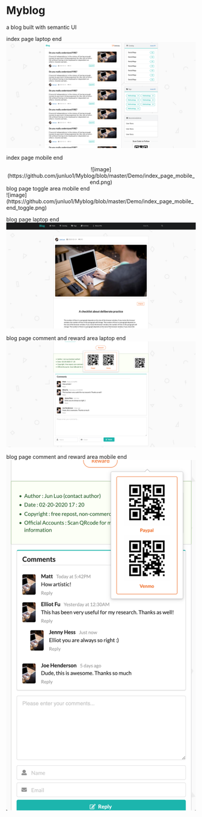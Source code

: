 # Myblog
a blog built with semantic UI<br>



index page laptop end<br>
![image](https://github.com/junluo1/Myblog/blob/master/Demo/index_page_laptop_end.png)


index page mobile end<br>
<div  align="center">    
  ![image](https://github.com/junluo1/Myblog/blob/master/Demo/index_page_mobile_end.png)
</div>
blog page toggle area mobile end<br>
![image](https://github.com/junluo1/Myblog/blob/master/Demo/index_page_mobile_end_toggle.png)

blog page laptop end<br>
![image](https://github.com/junluo1/Myblog/blob/master/Demo/blog_page_laptop_end.png)

blog page comment and reward area laptop end<br>
![image](https://github.com/junluo1/Myblog/blob/master/Demo/blog_page_comment_reward_deaktop_end.png)

blog page comment and reward area mobile end<br>
![image](https://github.com/junluo1/Myblog/blob/master/Demo/blog_page_comment_reward_mobile_end.png)


